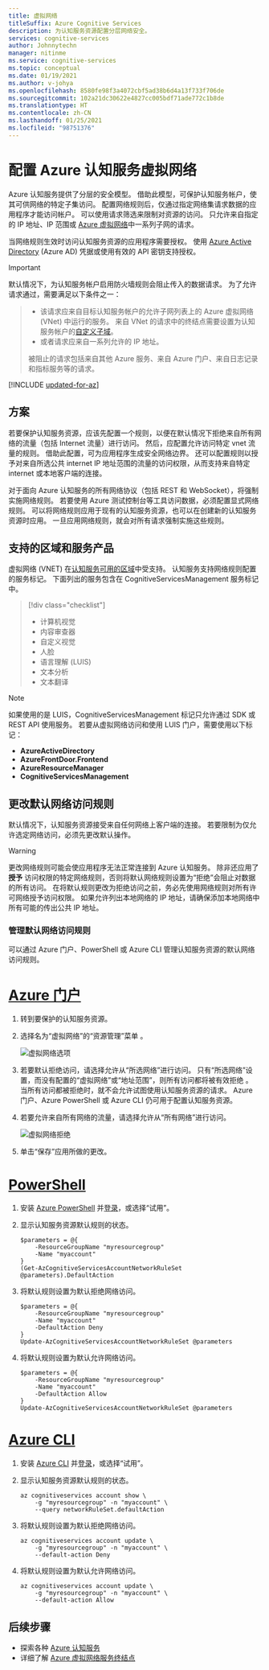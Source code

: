 ```yaml
---
title: 虚拟网络
titleSuffix: Azure Cognitive Services
description: 为认知服务资源配置分层网络安全。
services: cognitive-services
author: Johnnytechn
manager: nitinme
ms.service: cognitive-services
ms.topic: conceptual
ms.date: 01/19/2021
ms.author: v-johya
ms.openlocfilehash: 8580fe98f3a4072cbf5ad38b6d4a13f733f706de
ms.sourcegitcommit: 102a21dc30622e4827cc005bdf71ade772c1b8de
ms.translationtype: HT
ms.contentlocale: zh-CN
ms.lasthandoff: 01/25/2021
ms.locfileid: "98751376"
---
```

# <a name="configure-azure-cognitive-services-virtual-networks"></a>配置 Azure 认知服务虚拟网络

Azure 认知服务提供了分层的安全模型。 借助此模型，可保护认知服务帐户，使其可供网络的特定子集访问。 配置网络规则后，仅通过指定网络集请求数据的应用程序才能访问帐户。 可以使用请求筛选来限制对资源的访问。 只允许来自指定的 IP 地址、IP 范围或 [Azure 虚拟网络](../virtual-network/virtual-networks-overview.md)中一系列子网的请求。

当网络规则生效时访问认知服务资源的应用程序需要授权。 使用 [Azure Active Directory](../active-directory/fundamentals/active-directory-whatis.md) (Azure AD) 凭据或使用有效的 API 密钥支持授权。

> [!IMPORTANT]
> 默认情况下，为认知服务帐户启用防火墙规则会阻止传入的数据请求。 为了允许请求通过，需要满足以下条件之一：

> * 该请求应来自目标认知服务帐户的允许子网列表上的 Azure 虚拟网络 (VNet) 中运行的服务。 来自 VNet 的请求中的终结点需要设置为认知服务帐户的[自定义子域](cognitive-services-custom-subdomains.md)。
> * 或者请求应来自一系列允许的 IP 地址。
>
> 被阻止的请求包括来自其他 Azure 服务、来自 Azure 门户、来自日志记录和指标服务等的请求。

[!INCLUDE [updated-for-az](../../includes/updated-for-az.md)]

## <a name="scenarios"></a>方案

若要保护认知服务资源，应该先配置一个规则，以便在默认情况下拒绝来自所有网络的流量（包括 Internet 流量）进行访问。 然后，应配置允许访问特定 vnet 流量的规则。 借助此配置，可为应用程序生成安全网络边界。 还可以配置规则以授予对来自所选公共 internet IP 地址范围的流量的访问权限，从而支持来自特定 internet 或本地客户端的连接。

对于面向 Azure 认知服务的所有网络协议（包括 REST 和 WebSocket），将强制实施网络规则。 若要使用 Azure 测试控制台等工具访问数据，必须配置显式网络规则。 可以将网络规则应用于现有的认知服务资源，也可以在创建新的认知服务资源时应用。 一旦应用网络规则，就会对所有请求强制实施这些规则。

## <a name="supported-regions-and-service-offerings"></a>支持的区域和服务产品

虚拟网络 (VNET) 在[认知服务可用的区域](https://azure.microsoft.com/global-infrastructure/services/)中受支持。 认知服务支持网络规则配置的服务标记。 下面列出的服务包含在 CognitiveServicesManagement 服务标记中。

> [!div class="checklist"]
> * 计算机视觉
> * 内容审查器
> * 自定义视觉
> * 人脸
> * 语言理解 (LUIS)
> * 文本分析
> * 文本翻译


> [!NOTE]
> 如果使用的是 LUIS，CognitiveServicesManagement 标记只允许通过 SDK 或 REST API 使用服务。 若要从虚拟网络访问和使用 LUIS 门户，需要使用以下标记：  
> * **AzureActiveDirectory**
> * **AzureFrontDoor.Frontend**
> * **AzureResourceManager** 
> * **CognitiveServicesManagement**



## <a name="change-the-default-network-access-rule"></a>更改默认网络访问规则

默认情况下，认知服务资源接受来自任何网络上客户端的连接。 若要限制为仅允许选定网络访问，必须先更改默认操作。

> [!WARNING]
> 更改网络规则可能会使应用程序无法正常连接到 Azure 认知服务。 除非还应用了 **授予** 访问权限的特定网络规则，否则将默认网络规则设置为“拒绝”会阻止对数据的所有访问。 在将默认规则更改为拒绝访问之前，务必先使用网络规则对所有许可网络授予访问权限。 如果允许列出本地网络的 IP 地址，请确保添加本地网络中所有可能的传出公共 IP 地址。

### <a name="managing-default-network-access-rules"></a>管理默认网络访问规则

可以通过 Azure 门户、PowerShell 或 Azure CLI 管理认知服务资源的默认网络访问规则。

# <a name="azure-portal"></a>[Azure 门户](#tab/portal)

1. 转到要保护的认知服务资源。

1. 选择名为“虚拟网络”的“资源管理”菜单 。

   ![虚拟网络选项](./media/vnet/virtual-network-blade.png)

1. 若要默认拒绝访问，请选择允许从“所选网络”进行访问。 只有“所选网络”设置，而没有配置的“虚拟网络”或“地址范围”，则所有访问都将被有效拒绝  。 当所有访问都被拒绝时，就不会允许试图使用认知服务资源的请求。 Azure 门户、Azure PowerShell 或 Azure CLI 仍可用于配置认知服务资源。
1. 若要允许来自所有网络的流量，请选择允许从“所有网络”进行访问。

   ![虚拟网络拒绝](./media/vnet/virtual-network-deny.png)

1. 单击“保存”应用所做的更改。

# <a name="powershell"></a>[PowerShell](#tab/powershell)

1. 安装 [Azure PowerShell](https://docs.microsoft.com/powershell/azure/install-az-ps) 并[登录](https://docs.microsoft.com/powershell/azure/authenticate-azureps)，或选择“试用”。

1. 显示认知服务资源默认规则的状态。

    ```azurepowershell
    $parameters = @{
        -ResourceGroupName "myresourcegroup"
        -Name "myaccount"
    }
    (Get-AzCognitiveServicesAccountNetworkRuleSet @parameters).DefaultAction
    ```

1. 将默认规则设置为默认拒绝网络访问。

    ```azurepowershell
    $parameters = @{
        -ResourceGroupName "myresourcegroup"
        -Name "myaccount"
        -DefaultAction Deny
    }
    Update-AzCognitiveServicesAccountNetworkRuleSet @parameters
    ```

1. 将默认规则设置为默认允许网络访问。

    ```azurepowershell
    $parameters = @{
        -ResourceGroupName "myresourcegroup"
        -Name "myaccount"
        -DefaultAction Allow
    }
    Update-AzCognitiveServicesAccountNetworkRuleSet @parameters
    ```

# <a name="azure-cli"></a>[Azure CLI](#tab/azure-cli)

1. 安装 [Azure CLI](/cli/install-azure-cli) 并[登录](/cli/authenticate-azure-cli)，或选择“试用”。

1. 显示认知服务资源默认规则的状态。

    ```azurecli
    az cognitiveservices account show \
        -g "myresourcegroup" -n "myaccount" \
        --query networkRuleSet.defaultAction
    ```

1. 将默认规则设置为默认拒绝网络访问。

    ```azurecli
    az cognitiveservices account update \
        -g "myresourcegroup" -n "myaccount" \
        --default-action Deny
    ```

1. 将默认规则设置为默认允许网络访问。

    ```azurecli
    az cognitiveservices account update \
        -g "myresourcegroup" -n "myaccount" \
        --default-action Allow
    ```


## <a name="next-steps"></a>后续步骤

* 探索各种 [Azure 认知服务](./what-are-cognitive-services.md)
* 详细了解 [Azure 虚拟网络服务终结点](../virtual-network/virtual-network-service-endpoints-overview.md)

